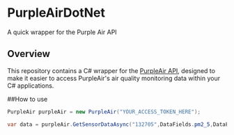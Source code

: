 # PurpleAirDotNet
A quick wrapper for the Purple Air API
## Overview
This repository contains a C# wrapper for the [PurpleAir API](https://api.purpleair.com/), designed to make it easier to access PurpleAir's air quality monitoring data within your C# applications.


##How to use
```csharp
PurpleAir purpleAir = new PurpleAir("YOUR_ACCESS_TOKEN_HERE");

var data = purpleAir.GetSensorDataAsync("132705",DataFields.pm2_5,DataFields.humidity);

